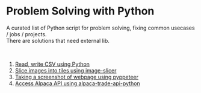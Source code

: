<!--
  Title: Problem Solving with Python
  Description: A curated list of Python script for problem solving, fixing common usecases / jobs / projects.
  -->
Problem Solving with Python
=================================================

A curated list of Python script for problem solving, fixing common usecases / jobs / projects.
<br/>
There are solutions that need external lib.

<br />
<ol>
    <li><a href="https://github.com/ruliarso/python-playground/tree/main/readwrite-csv">Read, write CSV using Python</a></li>
    <li><a href="https://github.com/ruliarso/python-playground/tree/main/image_slicer">Slice images into tiles using image-slicer</a></li>
    <li><a href="https://github.com/ruliarso/python-playground/blob/main/metabase/metabase_screenshot.py">Taking a screenshot of webpage using pyppeteer</a></li>
    <li><a href="https://github.com/ruliarso/python-playground/tree/main/alpaca">Access Alpaca API using alpaca-trade-api-python</a></li>
</ol>
